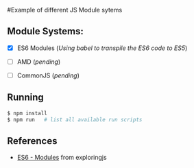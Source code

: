 #Example of different JS Module sytems

## Module Systems:
- [x] ES6 Modules (_Using babel to transpile the ES6 code to ES5_)
- [ ] AMD (_pending_)
- [ ] CommonJS (_pending_)



## Running
```bash
$ npm install
$ npm run   # list all available run scripts
```

## References
* [ES6 - Modules](http://exploringjs.com/es6/ch_modules.html) from exploringjs
